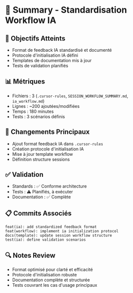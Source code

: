 # 📝 Summary - Standardisation Workflow IA

## 🎯 Objectifs Atteints
- Format de feedback IA standardisé et documenté
- Protocole d'initialisation IA défini
- Templates de documentation mis à jour
- Tests de validation planifiés

## 📊 Métriques
- Fichiers : 3 (`.cursor-rules`, `SESSION_WORKFLOW_SUMMARY.md`, `ia_workflow.md`)
- Lignes : ~200 ajoutées/modifiées
- Temps : 180 minutes
- Tests : 3 scénarios définis

## 🔄 Changements Principaux
- Ajout format feedback IA dans `.cursor-rules`
- Création protocole d'initialisation IA
- Mise à jour template workflow
- Définition structure sessions

## ✅ Validation
- Standards : ✅ Conforme architecture
- Tests : ⚠️ Planifiés, à exécuter
- Documentation : ✅ Complète

## 📋 Commits Associés
```git
feat(ia): add standardized feedback format
feat(workflow): implement ia initialization protocol
docs(template): update session workflow structure
test(ia): define validation scenarios
```

## 🔍 Notes Review
- Format optimisé pour clarté et efficacité
- Protocole d'initialisation robuste
- Documentation complète et structurée
- Tests couvrant les cas d'usage principaux 